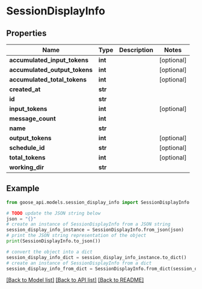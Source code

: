 # SessionDisplayInfo


## Properties

Name | Type | Description | Notes
------------ | ------------- | ------------- | -------------
**accumulated_input_tokens** | **int** |  | [optional] 
**accumulated_output_tokens** | **int** |  | [optional] 
**accumulated_total_tokens** | **int** |  | [optional] 
**created_at** | **str** |  | 
**id** | **str** |  | 
**input_tokens** | **int** |  | [optional] 
**message_count** | **int** |  | 
**name** | **str** |  | 
**output_tokens** | **int** |  | [optional] 
**schedule_id** | **str** |  | [optional] 
**total_tokens** | **int** |  | [optional] 
**working_dir** | **str** |  | 

## Example

```python
from goose_api.models.session_display_info import SessionDisplayInfo

# TODO update the JSON string below
json = "{}"
# create an instance of SessionDisplayInfo from a JSON string
session_display_info_instance = SessionDisplayInfo.from_json(json)
# print the JSON string representation of the object
print(SessionDisplayInfo.to_json())

# convert the object into a dict
session_display_info_dict = session_display_info_instance.to_dict()
# create an instance of SessionDisplayInfo from a dict
session_display_info_from_dict = SessionDisplayInfo.from_dict(session_display_info_dict)
```
[[Back to Model list]](../README.md#documentation-for-models) [[Back to API list]](../README.md#documentation-for-api-endpoints) [[Back to README]](../README.md)


